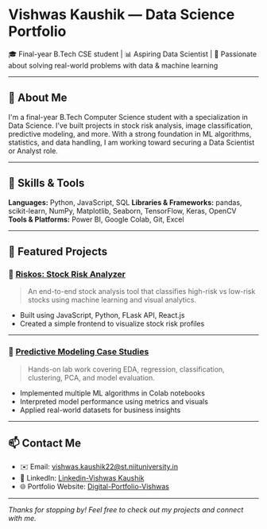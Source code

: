 # Vishwas Kaushik — Data Science Portfolio

🎓 Final-year B.Tech CSE student | 📊 Aspiring Data Scientist | 🧠 Passionate about solving real-world problems with data & machine learning

---

## 🧠 About Me

I'm a final-year B.Tech Computer Science student with a specialization in Data Science. I’ve built projects in stock risk analysis, image classification, predictive modeling, and more. With a strong foundation in ML algorithms, statistics, and data handling, I am working toward securing a Data Scientist or Analyst role.


---

## 🧰 Skills & Tools

**Languages:** Python, JavaScript, SQL
**Libraries & Frameworks:** pandas, scikit-learn, NumPy, Matplotlib, Seaborn, TensorFlow, Keras, OpenCV  
**Tools & Platforms:** Power BI, Google Colab, Git, Excel  

---

## 📂 Featured Projects

### 📌 [Riskos: Stock Risk Analyzer](https://github.com/VK-627/Riskos.git)
> An end-to-end stock analysis tool that classifies high-risk vs low-risk stocks using machine learning and visual analytics.

- Built using JavaScript, Python, FLask API, React.js
- Created a simple frontend to visualize stock risk profiles

---

### 📌 [Predictive Modeling Case Studies](https://github.com/your-username/predictive-modeling-cases)
> Hands-on lab work covering EDA, regression, classification, clustering, PCA, and model evaluation.

- Implemented multiple ML algorithms in Colab notebooks
- Interpreted model performance using metrics and visuals
- Applied real-world datasets for business insights

---

## 📫 Contact Me

- ✉️ Email: vishwas.kaushik22@st.niituniversity.in
- 💼 LinkedIn: [Linkedin-Vishwas Kaushik](https://linkedin.com/in/vishwaskaushik)
- 🌐 Portfolio Website: [Digital-Portfolio-Vishwas](https://digital-portfolio-vishwas.vercel.app/) 

---

_Thanks for stopping by! Feel free to check out my projects and connect with me._
